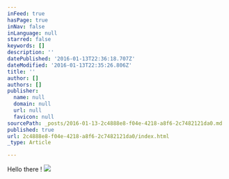 ```yaml
---
inFeed: true
hasPage: true
inNav: false
inLanguage: null
starred: false
keywords: []
description: ''
datePublished: '2016-01-13T22:36:18.707Z'
dateModified: '2016-01-13T22:35:26.806Z'
title: ''
author: []
authors: []
publisher:
  name: null
  domain: null
  url: null
  favicon: null
sourcePath: _posts/2016-01-13-2c4888e8-f04e-4218-a8f6-2c7482121da0.md
published: true
url: 2c4888e8-f04e-4218-a8f6-2c7482121da0/index.html
_type: Article

---
```

Hello there !
![](https://the-grid-user-content.s3-us-west-2.amazonaws.com/d9d78837-dc21-44a0-af1c-032b05126571.png)